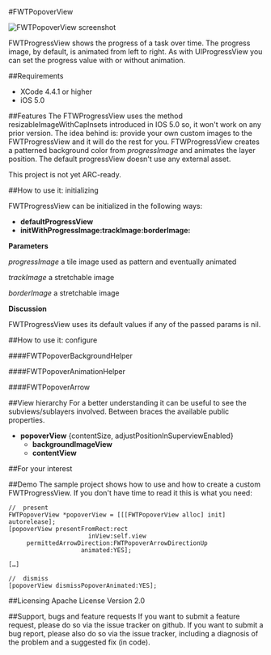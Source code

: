 #FWTPopoverView

![FWTPopoverView screenshot](http://grab.by/hc1q)


FWTProgressView shows the progress of a task over time. The progress image, by default, is animated from left to right. As with UIProgressView you can set the progress value with or without animation.

##Requirements
* XCode 4.4.1 or higher
* iOS 5.0

##Features
The FTWProgressView uses the method resizableImageWithCapInsets introduced in IOS 5.0 so, it won't work on any prior version. The idea behind is: provide your own custom images to the FWTProgressView and it will do the rest for you. FTWProgressView creates a patterned background color from *progressImage* and animates the layer position. The default progressView doesn't use any external asset.

This project is not yet ARC-ready.

##How to use it: initializing

FWTProgressView can be initialized in the following ways:

* **defaultProgressView**
* **initWithProgressImage:trackImage:borderImage:**

**Parameters**

*progressImage* a tile image used as pattern and eventually animated 

*trackImage* a stretchable image

*borderImage* a stretchable image

**Discussion**

FWTProgressView uses its default values if any of the passed params is nil.


##How to use it: configure

####FWTPopoverBackgroundHelper 

####FWTPopoverAnimationHelper

####FWTPopoverArrow 



##View hierarchy
For a better understanding it can be useful to see the subviews/sublayers involved. Between braces the available public properties.

- **popoverView** {contentSize, adjustPositionInSuperviewEnabled}
    - **backgroundImageView**
	- **contentView** 

##For your interest


##Demo
The sample project shows how to use and how to create a custom FWTProgressView.
If you don't have time to read it this is what you need:

	//	present
	FWTPopoverView *popoverView = [[[FWTPopoverView alloc] init] autorelease];
    [popoverView presentFromRect:rect
                          inView:self.view
         permittedArrowDirection:FWTPopoverArrowDirectionUp
                        animated:YES];
                        
    […]
    
    //	dismiss
    [popoverView dismissPopoverAnimated:YES];


##Licensing
Apache License Version 2.0

##Support, bugs and feature requests
If you want to submit a feature request, please do so via the issue tracker on github.
If you want to submit a bug report, please also do so via the issue tracker, including a diagnosis of the problem and a suggested fix (in code).
